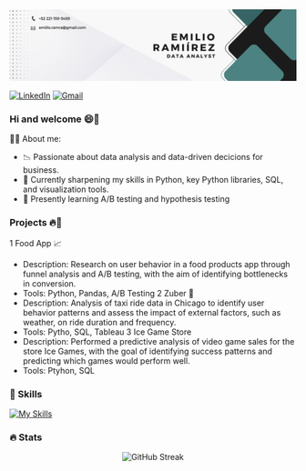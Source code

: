 <div id="header" align="center">
  <img decoding="async" src="https://github.com/emilio-and24/emilio-and24/blob/main/Banner%20para%20Linkedin%20Licenciado%20en%20marketing%20Corporativo%20Verde%20y%20blanco%20(1).png" width="800"/>

</div>

[![LinkedIn](https://img.shields.io/badge/LinkedIn-Profile-blue?style=flat&logo=linkedin)](https://www.linkedin.com/inin/emilio-ramirez-2b8732224/)
[![Gmail](https://img.shields.io/badge/Gmail-Email-red?style=flat&logo=gmail)](mailto:emilio.ramra@gmail.com)


### Hi and welcome 😄👋

👨‍💻 About me: 
* 📉 Passionate about data analysis and data-driven decicions for business.
* 🧠 Currently sharpening my skills in Python, key Python libraries, SQL, and visualization tools. 
* 🎯 Presently learning A/B testing and hypothesis testing


### Projects 🔥🎉
1 Food App 📈
  * Description: Research on user behavior in a food products app through funnel analysis and A/B testing, with the aim of identifying bottlenecks in conversion.
  * Tools: Python, Pandas, A/B Testing
2 Zuber 🚕
  * Description: Analysis of taxi ride data in Chicago to identify user behavior patterns and assess the impact of external factors, such as weather, on ride duration and frequency.
  * Tools: Pytho, SQL, Tableau
3 Ice Game Store
  * Description: Performed a predictive analysis of video game sales for the store Ice Games, with the goal of identifying success patterns and predicting which games would perform well.
  * Tools: Ptyhon, SQL
### 🔨 Skills
<div id="header" align="left">
  
   [![My Skills](https://skillicons.dev/icons?i=py,vscode)](https://skillicons.dev)

</div>

### 🔥 Stats 
<p align="center">
  <img src="https://streak-stats.demolab.com/?user=emilio-and24&theme=dark" alt="GitHub Streak" />
</p>
